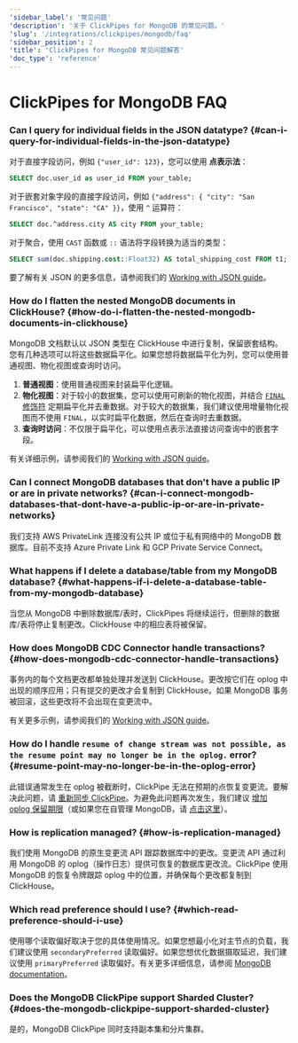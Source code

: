 ```yaml
---
'sidebar_label': '常见问题'
'description': '关于 ClickPipes for MongoDB 的常见问题。'
'slug': '/integrations/clickpipes/mongodb/faq'
'sidebar_position': 2
'title': 'ClickPipes for MongoDB 常见问题解答'
'doc_type': 'reference'
---
```



# ClickPipes for MongoDB FAQ

### Can I query for individual fields in the JSON datatype? {#can-i-query-for-individual-fields-in-the-json-datatype}

对于直接字段访问，例如 `{"user_id": 123}`，您可以使用 **点表示法**：
```sql
SELECT doc.user_id as user_id FROM your_table;
```
对于嵌套对象字段的直接字段访问，例如 `{"address": { "city": "San Francisco", "state": "CA" }}`，使用 `^` 运算符：
```sql
SELECT doc.^address.city AS city FROM your_table;
```
对于聚合，使用 `CAST` 函数或 `::` 语法将字段转换为适当的类型：
```sql
SELECT sum(doc.shipping.cost::Float32) AS total_shipping_cost FROM t1;
```
要了解有关 JSON 的更多信息，请参阅我们的 [Working with JSON guide](./quickstart)。

### How do I flatten the nested MongoDB documents in ClickHouse? {#how-do-i-flatten-the-nested-mongodb-documents-in-clickhouse}

MongoDB 文档默认以 JSON 类型在 ClickHouse 中进行复制，保留嵌套结构。您有几种选项可以将这些数据扁平化。如果您想将数据扁平化为列，您可以使用普通视图、物化视图或查询时访问。

1. **普通视图**：使用普通视图来封装扁平化逻辑。
2. **物化视图**：对于较小的数据集，您可以使用可刷新的物化视图，并结合 [`FINAL` 修饰符](/sql-reference/statements/select/from#final-modifier) 定期扁平化并去重数据。对于较大的数据集，我们建议使用增量物化视图而不使用 `FINAL`，以实时扁平化数据，然后在查询时去重数据。
3. **查询时访问**：不仅限于扁平化，可以使用点表示法直接访问查询中的嵌套字段。

有关详细示例，请参阅我们的 [Working with JSON guide](./quickstart)。

### Can I connect MongoDB databases that don't have a public IP or are in private networks? {#can-i-connect-mongodb-databases-that-dont-have-a-public-ip-or-are-in-private-networks}

我们支持 AWS PrivateLink 连接没有公共 IP 或位于私有网络中的 MongoDB 数据库。目前不支持 Azure Private Link 和 GCP Private Service Connect。

### What happens if I delete a database/table from my MongoDB database? {#what-happens-if-i-delete-a-database-table-from-my-mongodb-database}

当您从 MongoDB 中删除数据库/表时，ClickPipes 将继续运行，但删除的数据库/表将停止复制更改。ClickHouse 中的相应表将被保留。

### How does MongoDB CDC Connector handle transactions? {#how-does-mongodb-cdc-connector-handle-transactions}

事务内的每个文档更改都单独处理并发送到 ClickHouse。更改按它们在 oplog 中出现的顺序应用；只有提交的更改才会复制到 ClickHouse。如果 MongoDB 事务被回滚，这些更改将不会出现在变更流中。

有关更多示例，请参阅我们的 [Working with JSON guide](./quickstart)。

### How do I handle `resume of change stream was not possible, as the resume point may no longer be in the oplog.` error? {#resume-point-may-no-longer-be-in-the-oplog-error}

此错误通常发生在 oplog 被截断时，ClickPipe 无法在预期的点恢复变更流。要解决此问题，请 [重新同步 ClickPipe](./resync.md)。为避免此问题再次发生，我们建议 [增加 oplog 保留期限](./source/atlas#enable-oplog-retention)（或如果您在自管理 MongoDB，请 [点击这里](./source/generic#enable-oplog-retention)）。

### How is replication managed? {#how-is-replication-managed}

我们使用 MongoDB 的原生变更流 API 跟踪数据库中的更改。变更流 API 通过利用 MongoDB 的 oplog（操作日志）提供可恢复的数据库更改流。ClickPipe 使用 MongoDB 的恢复令牌跟踪 oplog 中的位置，并确保每个更改都复制到 ClickHouse。

### Which read preference should I use? {#which-read-preference-should-i-use}

使用哪个读取偏好取决于您的具体使用情况。如果您想最小化对主节点的负载，我们建议使用 `secondaryPreferred` 读取偏好。如果您想优化数据摄取延迟，我们建议使用 `primaryPreferred` 读取偏好。有关更多详细信息，请参阅 [MongoDB documentation](https://www.mongodb.com/docs/manual/core/read-preference/#read-preference-modes-1)。

### Does the MongoDB ClickPipe support Sharded Cluster? {#does-the-mongodb-clickpipe-support-sharded-cluster}
是的，MongoDB ClickPipe 同时支持副本集和分片集群。
